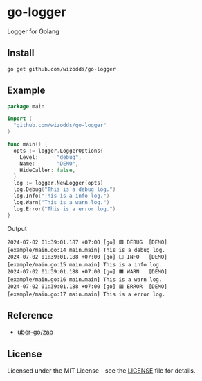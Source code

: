 # go-logger

Logger for Golang

## Install

```shell
go get github.com/wizodds/go-logger
```

## Example

```go
package main

import (
  "github.com/wizodds/go-logger"
)

func main() {
  opts := logger.LoggerOptions{
    Level:      "debug",
    Name:       "DEMO",
    HideCaller: false,
  }
  log := logger.NewLogger(opts)
  log.Debug("This is a debug log.")
  log.Info("This is a info log.")
  log.Warn("This is a warn log.")
  log.Error("This is a error log.")
}
```

Output

```shell
2024-07-02 01:39:01.187 +07:00 [go] 🟪 DEBUG  [DEMO] [example/main.go:14 main.main] This is a debug log.
2024-07-02 01:39:01.188 +07:00 [go] ⬜️ INFO   [DEMO] [example/main.go:15 main.main] This is a info log.
2024-07-02 01:39:01.188 +07:00 [go] 🟧 WARN   [DEMO] [example/main.go:16 main.main] This is a warn log.
2024-07-02 01:39:01.188 +07:00 [go] 🟥 ERROR  [DEMO] [example/main.go:17 main.main] This is a error log.
```

## Reference

- [uber-go/zap][1]

## License

Licensed under the MIT License - see the [LICENSE][2] file for details.

[1]: https://github.com/uber-go/zap
[2]: https://github.com/i14t/go-logger/blob/main/LICENSE

